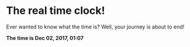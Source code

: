 # The real time clock!

Ever wanted to know what the time is? Well, your journey is about to end!

**The time is Dec 02, 2017, 01:07**